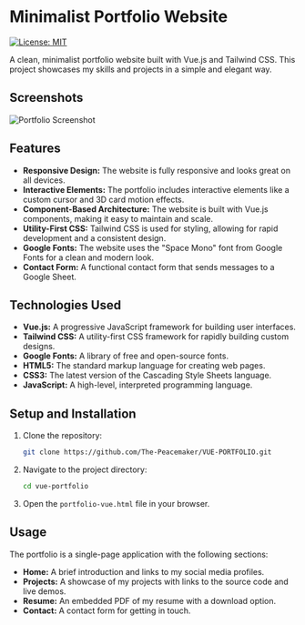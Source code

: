# Minimalist Portfolio Website

[![License: MIT](https://img.shields.io/badge/License-MIT-yellow.svg)](https://opensource.org/licenses/MIT)

A clean, minimalist portfolio website built with Vue.js and Tailwind CSS. This project showcases my skills and projects in a simple and elegant way.

## Screenshots

![Portfolio Screenshot](screenshot/screenshot.png)

## Features

*   **Responsive Design:** The website is fully responsive and looks great on all devices.
*   **Interactive Elements:** The portfolio includes interactive elements like a custom cursor and 3D card motion effects.
*   **Component-Based Architecture:** The website is built with Vue.js components, making it easy to maintain and scale.
*   **Utility-First CSS:** Tailwind CSS is used for styling, allowing for rapid development and a consistent design.
*   **Google Fonts:** The website uses the "Space Mono" font from Google Fonts for a clean and modern look.
*   **Contact Form:** A functional contact form that sends messages to a Google Sheet.

## Technologies Used

*   **Vue.js:** A progressive JavaScript framework for building user interfaces.
*   **Tailwind CSS:** A utility-first CSS framework for rapidly building custom designs.
*   **Google Fonts:** A library of free and open-source fonts.
*   **HTML5:** The standard markup language for creating web pages.
*   **CSS3:** The latest version of the Cascading Style Sheets language.
*   **JavaScript:** A high-level, interpreted programming language.

## Setup and Installation

1.  Clone the repository:
    ```bash
    git clone https://github.com/The-Peacemaker/VUE-PORTFOLIO.git
    ```
2.  Navigate to the project directory:
    ```bash
    cd vue-portfolio
    ```
3.  Open the `portfolio-vue.html` file in your browser.

## Usage

The portfolio is a single-page application with the following sections:

*   **Home:** A brief introduction and links to my social media profiles.
*   **Projects:** A showcase of my projects with links to the source code and live demos.
*   **Resume:** An embedded PDF of my resume with a download option.
*   **Contact:** A contact form for getting in touch.


